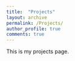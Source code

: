 ```yaml
---
title:  "Projects"
layout: archive
permalink: /Projects/
author_profile: true
comments: true
---
```


This is my projects page.